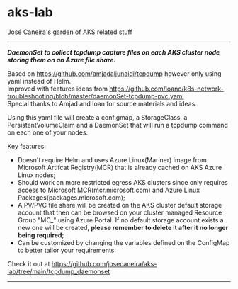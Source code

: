 # aks-lab

José Caneira's garden of AKS related stuff

__________________________________________________________________________________________________________________________________________________________________________________________________________

***DaemonSet to collect tcpdump capture files on each AKS cluster node storing them on an Azure file share.***

Based on https://github.com/amjadaljunaidi/tcpdump however only using yaml instead of Helm.<br>
Improved with features ideas from https://github.com/ioanc/k8s-network-troubleshooting/blob/master/daemonSet-tcpdump-pvc.yaml<br>
Special thanks to Amjad and Ioan for source materials and ideas.<br>

Using this yaml file will create a configmap, a StorageClass, a PersistentVolumeClaim and a DaemonSet that will run a tcpdump command on each one of your nodes.

Key features:
* Doesn't require Helm and uses Azure Linux(Mariner) image from Microsoft Artifcat Registry(MCR) that is already cached on AKS Azure Linux nodes;
* Should work on more restricted egress AKS clusters since only requires access to Microsoft MCR(mcr.microsoft.com) and Azure Linux Packages(packages.microsoft.com);
* A PV/PVC file share will be created on the AKS cluster default storage account that then can be browsed on your cluster managed Resource Group "MC_" using Azure Portal. If no default storage account exists a new one will be created, __please remember to delete it after it no longer being required__;
* Can be customized by changing the variables defined on the ConfigMap to better tailor your requirements.

Check it out at https://github.com/josecaneira/aks-lab/tree/main/tcpdump_daemonset

__________________________________________________________________________________________________________________________________________________________________________________________________________
